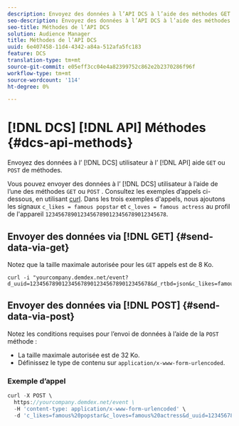 ```yaml
---
description: Envoyez des données à l’API DCS à l’aide des méthodes GET ou POST.
seo-description: Envoyez des données à l’API DCS à l’aide des méthodes GET ou POST.
seo-title: Méthodes de l’API DCS
solution: Audience Manager
title: Méthodes de l’API DCS
uuid: 6e407458-11d4-4342-a84a-512afa5fc183
feature: DCS
translation-type: tm+mt
source-git-commit: e05eff3cc04e4a82399752c862e2b2370286f96f
workflow-type: tm+mt
source-wordcount: '114'
ht-degree: 0%

---
```



# [!DNL DCS] [!DNL API] Méthodes {#dcs-api-methods}

Envoyez des données à l’ [!DNL DCS] utilisateur à l’ [!DNL API] aide `GET` ou `POST` de méthodes.

Vous pouvez envoyer des données à l’ [!DNL DCS] utilisateur à l’aide de l’une des méthodes `GET` ou `POST` . Consultez les exemples d’appels ci-dessous, en utilisant [curl](https://curl.haxx.se/). Dans les trois exemples d&#39;appels, nous ajoutons les signaux `c_likes = famous popstar` et `c_loves = famous actress` au profil de l&#39;appareil `12345678901234567890123456789012345678`.

## Envoyer des données via [!DNL GET] {#send-data-via-get}

Notez que la taille maximale autorisée pour les `GET` appels est de 8 Ko.

```
curl -i "yourcompany.demdex.net/event?d_uuid=12345678901234567890123456789012345678&d_rtbd=json&c_likes=famous%20popstar&c_loves=famous%20actress"
```

## Envoyer des données via [!DNL POST] {#send-data-via-post}

Notez les conditions requises pour l’envoi de données à l’aide de la `POST` méthode :

* La taille maximale autorisée est de 32 Ko.
* Définissez le type de contenu sur `application/x-www-form-urlencoded`.

### Exemple d’appel

```js
curl -X POST \
  https://yourcompany.demdex.net/event \
  -H 'content-type: application/x-www-form-urlencoded' \
  -d 'c_likes=famous%20popstar&c_loves=famous%20actress&d_uuid=12345678901234567890123456789012345678'
```
